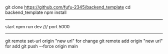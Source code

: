 git clone https://github.com/fufu-2345/backend_template
cd backend_template
npm install

---

start
npm run dev /// port 5000

---

git remote set-url origin "new url" for change
git remote add origin "new url" for add
git push --force origin main
